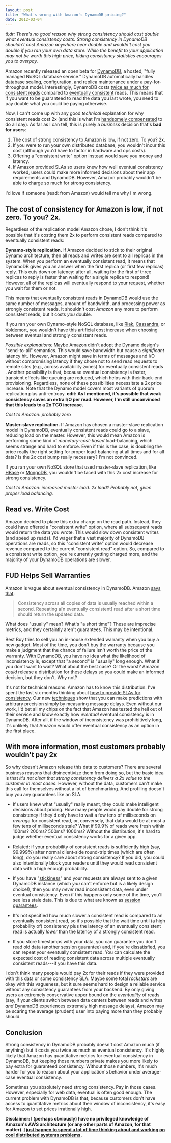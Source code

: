 ```yaml
---
layout: post
title: "What's wrong with Amazon's DynamoDB pricing?"
date: 2012-03-04
---
```


*tl;dr: There's no good reason why strong consistency should cost double what eventual consistency costs. Strong consistency in DynamoDB shouldn't cost Amazon anywhere near double and wouldn't cost you double if you ran your own data store. While the benefit to your application may not be worth this high price, hiding consistency statistics encourages you to overpay.*

Amazon recently released an open beta for [DynamoDB](http://aws.amazon.com/dynamodb/), a hosted, "fully managed NoSQL database service."  DynamoDB automatically handles database scaling, configuration, and replica maintenance under a pay-for-throughput model. Interestingly, DynamoDB costs [twice as much for consistent reads](http://aws.amazon.com/dynamodb/pricing/) compared to [eventually consistent](http://en.wikipedia.org/wiki/Eventual_consistency) reads. This means that if you want to be guaranteed to read the data you last wrote, you need to pay double what you could be paying otherwise.

Now, I can't come up with any good *technical* explanation for why consistent reads cost 2x (and this is what I'm [handsomely compensated](http://bailis.org/research.html) to do all day). As far as I can tell, this is purely a *business* decision that's **bad for users**:

 1. The cost of strong consistency to Amazon is low, if not zero. To you? 2x.
 2. If you were to run your own distributed database, you wouldn't incur this cost (although you'd have to factor in hardware and ops costs).
 3. Offering a "consistent write" option instead would save you money and latency.
 4. If Amazon provided SLAs so users knew how well eventual consistency worked, users could make more informed decisions about their app requirements and DynamoDB. However, Amazon probably wouldn't be able to charge so much for strong consistency. 

I'd love if someone (read: from Amazon) would tell me why I'm wrong.

The cost of consistency for Amazon is low, if not zero. To you? 2x.
------------------------------------------------------------------------

Regardless of the replication model Amazon chose, I don't think it's possible that it's costing them 2x to perform consistent reads compared to eventually consistent reads:

**Dynamo-style replication.** If Amazon decided to stick to their original [Dynamo](http://www.allthingsdistributed.com/files/amazon-dynamo-sosp2007.pdf) architecture, then all reads and writes are sent to all replicas in the system. When you perform an eventually consistent read, it means that DynamoDB gives you an answer when the first replica (or first few replicas) reply. This cuts down on latency: after all, waiting for the first of three replicas to reply is faster than waiting for a single replica to respond! However, all of the replicas will eventually respond to your request, whether you wait for them or not.

This means that eventually consistent reads in DynamoDB would use the same number of messages, amount of bandwidth, and processing power as strongly consistent reads.  It shouldn't cost *Amazon* any more to perform consistent reads, but it costs *you* double.

If you ran your own Dynamo-style NoSQL database, like [Riak](http://basho.com/), [Cassandra](http://cassandra.apache.org/), or [Voldemort](http://project-voldemort.com/), you wouldn't have this artificial cost increase when choosing between eventual and strongly consistent reads.

*Possible explanations:* Maybe Amazon didn't adopt the Dynamo design's "send-to-all" semantics. This would save bandwidth but cause a  *significant* latency hit. However, Amazon might save in terms of messages and I/O without compromising latency if they chose not to send read requests to remote sites (e.g., across availability zones) for eventually consistent reads . Another possibility is that, because  eventual consistency is faster, transient effects like queuing are  reduced, which helps with their back-end provisioning. Regardless, none of these possibilities necessitate a 2x price increase. Note that the Dynamo model covers most variants of quorum replication plus anti-entropy. **edit: As I mentioned, it's possible that weak consistency saves an extra I/O per read. However, I'm still unconvinced that this leads to a 2x TCO increase.**

*Cost to Amazon: probably zero*

**Master-slave replication.** If Amazon has chosen a master-slave replication model in DynamoDB, eventually consistent reads could go to a slave, reducing load on the master. However, this would mean Amazon is performing some kind of *monetary-cost-based* load-balancing, which seems strange and hard to enforce. Even if this is the case, is doubling the price really the right setting for proper load-balancing at all times and for all data? Is the 2x cost bump really necessary? I'm not convinced.

If you ran your own NoSQL store that used master-slave replication, like [HBase](http://hbase.apache.org/) or [MongoDB](http://www.mongodb.org/), you wouldn't be faced with this 2x cost increase for strong consistency.

*Cost to Amazon: increased master load. 2x load? Probably not, given proper load balancing.*

Read vs. Write Cost
-------------------

Amazon decided to place this extra charge on the read path. Instead, they could have offered a "consistent write" option, where all subsequent reads would return the data you wrote. This would slow down consistent writes (and speed up reads). I'd wager that a vast majority of DynamoDB operations are reads, so this "consistent write" option would decrease revenue compared to the current "consistent read" option. So, compared to a consistent write option, you're currently getting charged more, and the majority of your DynamoDB operations are slower.

FUD Helps Sell Warranties
--------------------

Amazon is vague about eventual consistency in DynamoDB. Amazon [says that](http://aws.amazon.com/dynamodb/faqs/#What_is_the_consistency_model_of_Amazon_DynamoDB):

> Consistency across all copies of data is usually reached within a second. Repeating a\[n eventually consistent\] read after a short time should return the updated data.

What does "usually" mean? What's "a short time"? These are imprecise metrics, and they certaintly aren't guarantees. This may be intentional.

Best Buy tries to sell you an in-house extended warranty when you buy a new gadget. Most of the time, you don't buy the warranty because you make a judgment that the chance of failure isn't worth the price of the warranty. With DynamoDB, you have no idea what the likelihood of inconsistency is, except that "a second" is "usually" long enough. What if you don't want to wait?  What about the best case? Or the worst? Amazon *could* release a distribution for these delays so you could make an informed decision, but they don't. Why not?

It's not for technical reasons. Amazon has to know this distribution. I've spent the last six months thinking about [how to provide SLAs for consistency](http://bailis.org/projects/pbs/#demo). Our new [techniques](http://www.eecs.berkeley.edu/Pubs/TechRpts/2012/EECS-2012-4.pdf) show that you can make predictions with arbitrary precision simply by measuring message delays. Even without our work, I'd bet all my chips on the fact that Amazon has tested the hell out of their service and know exactly how *eventual* eventual consistency is in DynamoDB. After all, if the window of inconsistency was prohibitively long, it's unlikely that Amazon would offer eventual consistency as an option in the first place.

With more information, most customers probably wouldn't pay 2x
---------------------------------------------------------------

So why doesn't Amazon release this data to customers? There are several business reasons that disincentivize them from doing so, but the basic idea is that *it's not clear that strong consistency delivers a 2x value to the customer in most cases*. However, without the data, customers can't make this call for themselves without a lot of benchmarking. And profiling doesn't buy you any guarantees like an SLA.

-  If users knew what "usually" really meant, they could make intelligent decisions about pricing. How many people would pay double for strong consistency if they'd only have to wait a few tens of milliseconds on *average* for consistent read, or, conversely, that data would be at most a few tens of milliseconds stale? What if 99.9% of reads were fresh within 100ms? 200ms? 500ms? 1000ms? Without the distribution, it's hard to judge whether eventual consistency works for a given app.

- Related: if your probability of consistent reads is sufficiently high (say, 99.999%) after normal client-side round-trip times (which are often long), do you really care about strong consistency? If you did, you could also intentionally block your readers until they would read consistent data with a high enough probability.

- If you have "[stickiness](http://www.allthingsdistributed.com/2008/12/eventually_consistent.html)" and your requests are always sent to a given DynamoDB instance (which *you* can't enforce but is a likely design choice!), then you may *never* read inconsistent data, even under eventual consistency. Even if this happens only some of the time, you'll see less stale data. This is due to what are known as [session guarantees](http://www.cs.utexas.edu/~dahlin/Classes/GradOS/papers/SessionGuaranteesPDIS.pdf).

- It's not specified how much slower a consistent read is compared to an eventually consistent read, so it's possible that the wait time until (a high probability of) consistency plus the latency of an eventually consistent read is actually *lower* than the latency of a strongly consistent read.

- If you store timestamps with your data, you can guarantee you don't read old data (another session guarantee) and, if you're dissatisfied, you can repeat your eventually consistent read. You can calculate the expected cost of reading consistent data across multiple eventually consistent reads---if you have this data.

I don't think many people would pay 2x for their reads if they were provided with this data or some consistency SLA.  Maybe some total *rockstars* are okay with this vagueness, but it sure seems hard to design a reliable service without any consistency guarantees from your backend. By only giving users an extremely conservative upper bound on the *eventuality* of reads (say, if your clients switch between data centers between reads and writes *and* DynamoDB experiences extremely high message delays), Amazon may be scaring the average (prudent) user into paying more than they probably should. 

Conclusion
----------

Strong consistency in DynamoDB probably doesn't cost Amazon much (if anything) but it costs you twice as much as eventual consistency. It's highly likely that Amazon has quantitative metrics for eventual consistency in DynamoDB, but keeping those numbers private makes you more likely to pay extra for guaranteed consistency. Without those numbers, it's much harder for you to reason about your application's behavior under average-case eventual consistency.

Sometimes you absolutely need strong consistency. Pay in those cases. However, especially for web data, eventual is often good enough. The current problem with DynamoDB is that, because customers don't have access to quantitative metrics about their window of inconsistency, it's easy for Amazon to set prices irrationally high.

**Disclaimer: I (perhaps obviously) have no privileged knowledge of Amazon's AWS architecture (or any other parts of Amazon, for that matter). [I just happen to spend a lot of time thinking about and working on cool distributed systems problems](http://bailis.org/research.html).**
